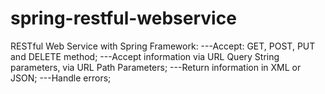 # spring-restful-webservice
RESTful Web Service with Spring Framework:
---Accept: GET, POST, PUT and DELETE method;
---Accept information via URL Query String parameters, via URL Path Parameters;
---Return information in XML or JSON;
---Handle errors;
